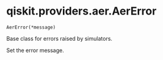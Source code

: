 # qiskit.providers.aer.AerError

<span id="undefined" />

`AerError(*message)`

Base class for errors raised by simulators.

Set the error message.
